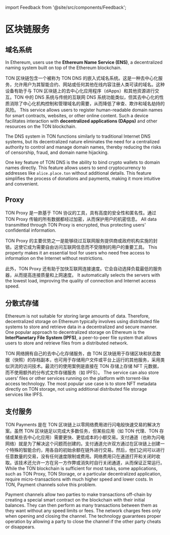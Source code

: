 import Feedback from '@site/src/components/Feedback';

# 区块链服务

## 域名系统

In Ethereum, users use the **Ethereum Name Service (ENS)**, a decentralized naming system built on top of the Ethereum blockchain.

TON 区块链包含一个被称为 TON DNS 的嵌入式域名系统。这是一种去中心化服务，允许用户为其智能合约、网站或任何其他在线内容注册人类可读的域名。这种设备有助于与 TON 区块链上的去中心化应用程序（dApps）和其他资源进行交互。TON 中的 DNS 系统与传统的互联网 DNS 系统功能类似，但其去中心化的性质消除了中心化机构控制和管理域名的需要，从而降低了审查、欺诈和域名劫持的风险。 This service allows users to register human-readable domain names for smart contracts, websites, or other online content. Such a device facilitates interaction with **decentralized applications (DApps)** and other resources on the TON blockchain.

The DNS system in TON functions similarly to traditional Internet DNS systems, but its decentralized nature eliminates the need for a centralized authority to control and manage domain names, thereby reducing the risks of censorship, fraud, and domain name hijacking.

One key feature of TON DNS is the ability to bind crypto wallets to domain names directly. This feature allows users to send cryptocurrency to addresses like `alice.place.ton` without additional details. This feature simplifies the process of donations and payments, making it more intuitive and convenient.

## Proxy

TON Proxy 是一款基于 TON 协议的工具，具有高度的安全性和匿名性。通过 TON Proxy 传输的所有数据都经过加密，从而保护用户的机密信息。 All data transmitted through TON Proxy is encrypted, thus protecting users' confidential information.

TON Proxy 的主要优势之一是能够绕过互联网服务提供商或政府机构实施的封锁。这使它成为需要自由访问互联网信息而不受限制的用户的重要工具。 This property makes it an essential tool for users who need free access to information on the Internet without restrictions.

此外，TON Proxy 还有助于加快互联网连接速度。它会自动选择负载最低的服务器，从而提高连接质量和上网速度。 It automatically selects the servers with the lowest load, improving the quality of connection and Internet access speed.

## 分散式存储

Ethereum is not suitable for storing large amounts of data. Therefore, decentralized storage on Ethereum typically involves using distributed file systems to store and retrieve data in a decentralized and secure manner. One popular approach to decentralized storage on Ethereum is the **InterPlanetary File System (IPFS)**, a peer-to-peer file system that allows users to store and retrieve files from a distributed network.

TON 网络拥有自己的去中心化存储服务，由 TON 区块链用于存储区块和状态数据（快照）的存档副本，也可用于存储用户文件或平台上运行的其他服务，采用类似洪流的访问技术。最流行的使用案例是直接在 TON 存储上存储 NFT 元数据，而不使用额外的分布式文件存储服务（如 IPFS）。 The service can also store users’ files or other services running on the platform with torrent-like access technology. The most popular use case is to store NFT metadata directly on TON storage, not using additional distributed file storage services like IPFS.

## 支付服务

TON Payments 是在 TON 区块链上以零网络费用进行闪电般快速交易的解决方案。虽然 TON 区块链足以完成大多数任务，但某些应用（如 TON 代理、TON 存储或某些去中心化应用）需要更快、更低成本的小额交易。支付通道（也称为闪电网络）就是为了解决这个问题而创建的。支付通道允许双方通过在区块链上创建一个特殊的智能合约，用各自的初始余额在链外进行交易。然后，他们之间可以进行任意数量的交易，没有任何速度限制或费用。网络费用只在通道打开和关闭时收取。该技术还允许一方在另一方作弊或消失时自行关闭通道，从而保证正常运行。 While the TON blockchain is sufficient for most tasks, some applications, such as TON Proxy, TON Storage, or a particular decentralized application, require micro-transactions with much higher speed and lower costs. In TON, Payment channels solve this problem.

Payment channels allow two parties to make transactions off-chain by creating a special smart contract on the blockchain with their initial balances. They can then perform as many transactions between them as they want without any speed limits or fees. The network charges fees only when opening and closing the channel. The technology guarantees proper operation by allowing a party to close the channel if the other party cheats or disappears.

<Feedback />

